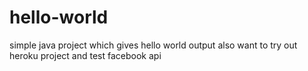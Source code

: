 # hello-world
simple java project which gives hello world output
also want to try out heroku project and test facebook api

